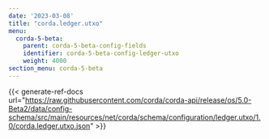 ```yaml
---
date: '2023-03-08'
title: "corda.ledger.utxo"
menu:
  corda-5-beta:
    parent: corda-5-beta-config-fields
    identifier: corda-5-beta-config-ledger-utxo
    weight: 4000
section_menu: corda-5-beta
---
```


{{< generate-ref-docs url="https://raw.githubusercontent.com/corda/corda-api/release/os/5.0-Beta2/data/config-schema/src/main/resources/net/corda/schema/configuration/ledger.utxo/1.0/corda.ledger.utxo.json" >}}